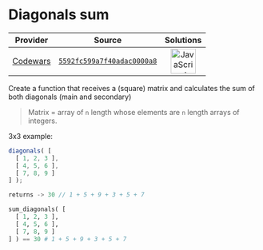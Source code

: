 [_metadata_:generated]: - "true"

# Diagonals sum

<!-- INFO TABLE BEGIN -->

| Provider                                        | Source                                                                               | Solutions                                                                                                                                                    |
| :---------------------------------------------: | :----------------------------------------------------------------------------------: | :----------------------------------------------------------------------------------------------------------------------------------------------------------: |
| [Codewars](../../../docs/providers/Codewars.md) | [`5592fc599a7f40adac0000a8`](https://www.codewars.com/kata/5592fc599a7f40adac0000a8) | [<img src="https://res.cloudinary.com/rascaltwo/image/upload/v1631924076/javascript_ehszr7.svg" alt="JavaScript" title="JavaScript" width="50" />](solve.js) |

<!-- INFO TABLE END -->

 Create a function that receives a (square) matrix and calculates the sum of both diagonals (main and secondary)

> Matrix = array of `n` length whose elements are `n` length arrays of integers.

3x3 example:

```javascript
diagonals( [
  [ 1, 2, 3 ],
  [ 4, 5, 6 ],
  [ 7, 8, 9 ]
] ); 

returns -> 30 // 1 + 5 + 9 + 3 + 5 + 7
```
```python
sum_diagonals( [
  [ 1, 2, 3 ],
  [ 4, 5, 6 ],
  [ 7, 8, 9 ]
] ) == 30 # 1 + 5 + 9 + 3 + 5 + 7
```

